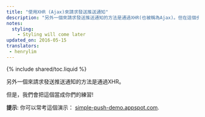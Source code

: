 ```yaml
---
title: "使用XHR (Ajax)來請求發送推送通知"
description: "另外一個來請求發送推送通知的方法是通過XHR(也被稱為Ajax)。但在這個步驟，你需要自己尋找方法。"
notes:
  styling:
    - Styling will come later
updated_on: 2016-05-15
translators:
 - henrylim
---
```


{% include shared/toc.liquid %}

另外一個來請求發送推送通知的方法是通過XHR。

但是，我們會把這個當成你們的練習!

**提示**: 你可以常考這個演示：
[simple-push-demo.appspot.com](https://simple-push-demo.appspot.com).
